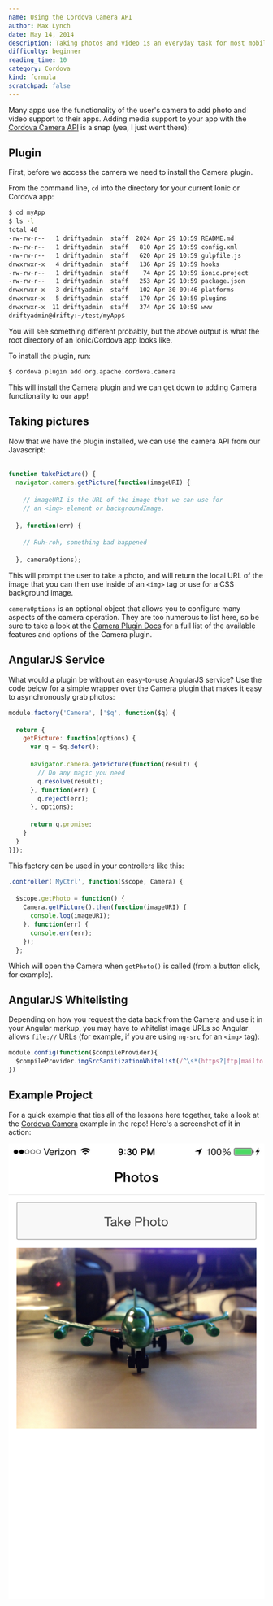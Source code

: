 ```yaml
---
name: Using the Cordova Camera API
author: Max Lynch
date: May 14, 2014
description: Taking photos and video is an everyday task for most mobile users. Learn how to easily add photo and video functionality to your apps with the Cordova Camera API.
difficulty: beginner
reading_time: 10
category: Cordova
kind: formula
scratchpad: false
---
```


Many apps use the functionality of the user's camera to add photo and video support to their apps. Adding media support to your app with the [Cordova Camera API](http://plugins.cordova.io/#/package/org.apache.cordova.camera) is a snap (yea, I just went there):

## Plugin

First, before we access the camera we need to install the Camera plugin. 

From the command line, `cd` into the directory for your current Ionic or Cordova app:

~~~bash
$ cd myApp
$ ls -l
total 40
-rw-rw-r--   1 driftyadmin  staff  2024 Apr 29 10:59 README.md
-rw-rw-r--   1 driftyadmin  staff   810 Apr 29 10:59 config.xml
-rw-rw-r--   1 driftyadmin  staff   620 Apr 29 10:59 gulpfile.js
drwxrwxr-x   4 driftyadmin  staff   136 Apr 29 10:59 hooks
-rw-rw-r--   1 driftyadmin  staff    74 Apr 29 10:59 ionic.project
-rw-rw-r--   1 driftyadmin  staff   253 Apr 29 10:59 package.json
drwxrwxr-x   3 driftyadmin  staff   102 Apr 30 09:46 platforms
drwxrwxr-x   5 driftyadmin  staff   170 Apr 29 10:59 plugins
drwxrwxr-x  11 driftyadmin  staff   374 Apr 29 10:59 www
driftyadmin@drifty:~/test/myApp$
~~~

You will see something different probably, but the above output is what the root directory of an Ionic/Cordova app looks like.

To install the plugin, run:

~~~bash
$ cordova plugin add org.apache.cordova.camera
~~~

This will install the Camera plugin and we can get down to adding Camera functionality to our app!

## Taking pictures

Now that we have the plugin installed, we can use the camera API from our Javascript:

~~~js

function takePicture() {
  navigator.camera.getPicture(function(imageURI) {

    // imageURI is the URL of the image that we can use for
    // an <img> element or backgroundImage.

  }, function(err) {

    // Ruh-roh, something bad happened

  }, cameraOptions);

~~~

This will prompt the user to take a photo, and will return the local URL of the image that you can then use inside of an `<img>` tag or use for a CSS background image.

`cameraOptions` is an optional object that allows you to configure many aspects of the camera operation. They are too numerous to list here, so be sure to take a look at the [Camera Plugin Docs](https://github.com/apache/cordova-plugin-camera/blob/master/doc/index.md) for a full list of the available features and options of the Camera plugin.

## AngularJS Service

What would a plugin be without an easy-to-use AngularJS service? Use the code below for a simple wrapper over the Camera plugin that makes it easy to asynchronously grab photos:

~~~js
module.factory('Camera', ['$q', function($q) {

  return {
    getPicture: function(options) {
      var q = $q.defer();

      navigator.camera.getPicture(function(result) {
        // Do any magic you need
        q.resolve(result);
      }, function(err) {
        q.reject(err);
      }, options);

      return q.promise;
    }
  }
}]);
~~~

This factory can be used in your controllers like this:

~~~js
.controller('MyCtrl', function($scope, Camera) {

  $scope.getPhoto = function() {
    Camera.getPicture().then(function(imageURI) {
      console.log(imageURI);
    }, function(err) {
      console.err(err);
    });
  };

~~~

Which will open the Camera when `getPhoto()` is called (from a button click, for example).

## AngularJS Whitelisting

Depending on how you request the data back from the Camera and use it in your Angular markup, you may have to whitelist image URLs so Angular allows `file://` URLs (for example, if you are using `ng-src` for an `<img>` tag):

~~~js
module.config(function($compileProvider){
  $compileProvider.imgSrcSanitizationWhitelist(/^\s*(https?|ftp|mailto|file|tel):/);
})
~~~

## Example Project

For a quick example that ties all of the lessons here together, take a look at the [Cordova Camera](https://github.com/driftyco/ionic-example-cordova-camera) example in the repo! Here's a screenshot of it in action:

<img src="/img/formulas/camera/photo.png" class="screenshot">

